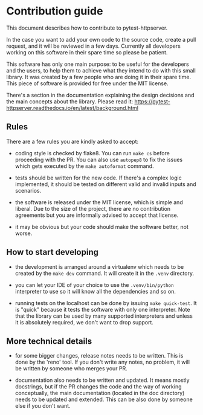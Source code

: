 # Contribution guide

This document describes how to contribute to pytest-httpserver.

In the case you want to add your own code to the source code, create a pull
request, and it will be reviewed in a few days. Currently all developers working
on this software in their spare time so please be patient.

This software has only one main purpose: to be useful for the developers and the
users, to help them to achieve what they intend to do with this small library.
It was created by a few people who are doing it in their spare time. This piece
of software is provided for free under the MIT license.

There's a section in the documentation explaining the design decisions and the main
concepts about the library. Please read it:
https://pytest-httpserver.readthedocs.io/en/latest/background.html


## Rules

There are a few rules you are kindly asked to accept:

* coding style is checked by flake8. You can run `make cs` before proceeding
  with the PR. You can also use `autopep8` to fix the issues which gets executed
  by the `make autoformat` command.

* tests should be written for the new code. If there's a complex logic
  implemented, it should be tested on different valid and invalid inputs and
  scenarios.

* the software is released under the MIT license, which is simple and liberal.
  Due to the size of the project, there are no contribution agreements but you
  are informally advised to accept that license.

* it may be obvious but your code should make the software better, not worse.

## How to start developing

* the development is arranged around a virtualenv which needs to be created by
  the `make dev` command. It will create it in the `.venv` directory.

* you can let your IDE of your choice to use the `.venv/bin/python` interpreter to
  use so it will know all the dependencies and so on.

* running tests on the localhost can be done by issuing `make quick-test`. It is
  "quick" because it tests the software with only one interpreter. Note that the
  library can be used by many supported interpreters and unless it is absolutely
  required, we don't want to drop support.

## More technical details

* for some bigger changes, release notes needs to be written. This is done by
  the 'reno' tool. If you don't write any notes, no problem, it will be written
  by someone who merges your PR.

* documentation also needs to be written and updated. It means mostly
  docstrings, but if the PR changes the code and the way of working
  conceptually, the main documentation (located in the doc directory) needs to
  be updated and extended. This can be also done by someone else if you don't
  want.
